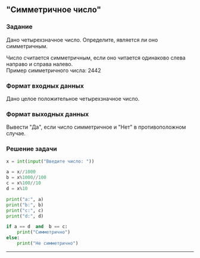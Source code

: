 ## "Симметричное число"

### Задание

Дано четырехзначное число. Определите, является ли оно симметричным.

Число считается симметричным, если оно читается одинаково слева направо и справа налево. \
Пример симметричного числа: 2442

### Формат входных данных

Дано целое положительное четырехзначное число.

### Формат выходных данных

Вывести "Да", если число симметричное и "Нет" в противоположном случае.

### Решение задачи

```python
x = int(input("Введите число: "))

a = x//1000
b = x%1000//100
c = x%100//10
d = x%10

print("a:", a)
print("b:", b)
print("c:", c)
print("d:", d)

if a == d  and  b == c:
    print("Симметрично")
else:
    print("Не симметрично")
```

---
